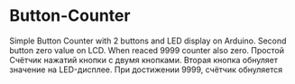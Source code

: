 # Button-Counter
Simple Button Counter with 2 buttons and LED display on Arduino. Second button zero value on LCD. When reaced 9999 counter also zero.
Простой Счётчик нажатий кнопки с двумя кнопками. Вторая кнопка обнуляет значение на LED-дисплее. При достижении 9999, счётчик обнуляется
